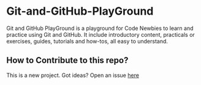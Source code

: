 # Git-and-GitHub-PlayGround

Git and GitHub PlayGround is a playground for Code Newbies to learn and practice using Git and GitHub. It include introductory content, practicals or exercises, guides, tutorials and how-tos, all easy to understand.

## How to Contribute to this repo?
This is a new project. Got ideas? Open an issue [here](https://github.com/Ruth-ikegah/Git-and-GitHub-PlayGround/issues)
